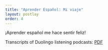 ```yaml
---
title: "Aprender Español: Mi viaje"
layout: postlay
order: 4
---
```


<p>¡Aprender español me hace sentir feliz!</p>

<p>Transcripts of Duolingo listening podcasts: <a href="{{ site.url }}{{ site.baseurl }}/_data/files/Spanish/Duolingo.pdf" target="_blank">PDF</a></p>